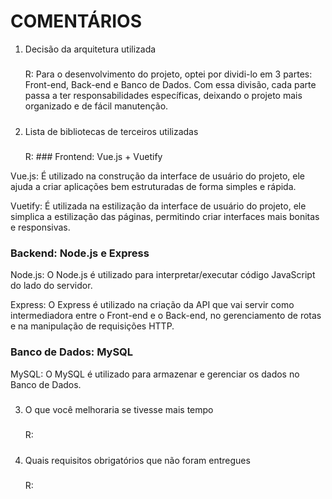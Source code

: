 # COMENTÁRIOS

1. Decisão da arquitetura utilizada

   #####

   R: Para o desenvolvimento do projeto, optei por dividi-lo em 3 partes: Front-end, Back-end e Banco de Dados.
   Com essa divisão, cada parte passa a ter responsabilidades específicas, deixando o projeto mais organizado e de fácil manutenção.

   #####

2. Lista de bibliotecas de terceiros utilizadas

   #####

   R: ### Frontend: Vue.js + Vuetify

Vue.js: É utilizado na construção da interface de usuário do projeto, ele ajuda a criar aplicações
bem estruturadas de forma simples e rápida.

Vuetify: É utilizada na estilização da interface de usuário do projeto, ele simplica a estilização das páginas,
permitindo criar interfaces mais bonitas e responsivas.

### Backend: Node.js e Express

Node.js: O Node.js é utilizado para interpretar/executar código JavaScript do lado do servidor.

Express: O Express é utilizado na criação da API que vai servir como intermediadora entre o Front-end e o Back-end, no gerenciamento de rotas e na manipulação de requisições HTTP.

### Banco de Dados: MySQL

MySQL: O MySQL é utilizado para armazenar e gerenciar os dados no Banco de Dados.

#####

3. O que você melhoraria se tivesse mais tempo

   #####

   R:

   #####

4. Quais requisitos obrigatórios que não foram entregues

   #####

   R:

   #####
